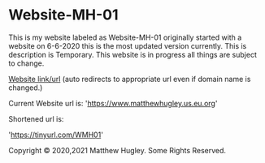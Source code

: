 # Website-MH-01
This is my website labeled as Website-MH-01 originally started with a website on 6-6-2020 this is the most updated version currently. This is description is Temporary. This website is in progress all things are subject to change.

[Website link/url](https://mhmatthewhugley.github.io/Website-MH-01) (auto redirects to appropriate url even if domain name is changed.)

Current Website url is: 'https://www.matthewhugley.us.eu.org'

Shortened url is:

'https://tinyurl.com/WMH01'

Copyright © 2020,2021 Matthew Hugley. Some Rights Reserved.
